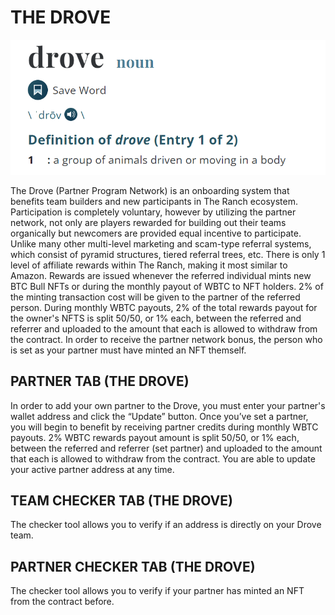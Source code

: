 # THE DROVE

![](<../../.gitbook/assets/image (3) (1) (1) (1).png>)

The Drove (Partner Program Network) is an onboarding system that benefits team builders and new participants in The Ranch ecosystem. Participation is completely voluntary, however by utilizing the partner network, not only are players rewarded for building out their teams organically but newcomers are provided equal incentive to participate. Unlike many other multi-level marketing and scam-type referral systems, which consist of pyramid structures, tiered referral trees, etc. There is only 1 level of affiliate rewards within The Ranch, making it most similar to Amazon. Rewards are issued whenever the referred individual mints new BTC Bull NFTs or during the monthly payout of WBTC to NFT holders. 2% of the minting transaction cost will be given to the partner of the referred person. During monthly WBTC payouts, 2% of the total rewards payout for the owner's NFTS is split 50/50, or 1% each, between the referred and referrer and uploaded to the amount that each is allowed to withdraw from the contract. In order to receive the partner network bonus, the person who is set as your partner must have minted an NFT themself.&#x20;

## PARTNER TAB (THE DROVE)

In order to add your own partner to the Drove, you must enter your partner's wallet address and click the “Update” button. Once you’ve set a partner, you will begin to benefit by receiving partner credits during monthly WBTC payouts. 2% WBTC rewards payout amount is split 50/50, or 1% each, between the referred and referrer (set partner) and uploaded to the amount that each is allowed to withdraw from the contract. You are able to update your active partner address at any time.

## TEAM CHECKER TAB (THE DROVE)

&#x20;The checker tool allows you to verify if an address is directly on your Drove team.&#x20;

## PARTNER CHECKER TAB (THE DROVE)

&#x20;The checker tool allows you to verify if your partner has minted an NFT from the contract before.
